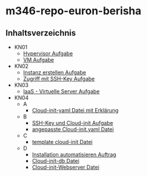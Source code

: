# m346-repo-euron-berisha

## Inhaltsverzeichnis

- KN01
  - [Hypervisor Aufgabe](https://github.com/euron07/m346-repo-euron-berisha/blob/main/Kompetenznachweise/KN01/Hypervisor.md)
  - [VM Aufgabe](https://github.com/euron07/m346-repo-euron-berisha/blob/main/Kompetenznachweise/KN01/Virtualisierungssoftware.md)
- KN02
  - [Instanz erstellen Aufgabe](https://github.com/euron07/m346-repo-euron-berisha/blob/main/Kompetenznachweise/KN02/Instanz_erstellen.md)
  - [Zugriff mit SSH-Key Aufgabe](https://github.com/euron07/m346-repo-euron-berisha/blob/main/Kompetenznachweise/KN02/SSH.md)
- KN03
  - [IaaS - Virtuelle Server Aufgabe](https://github.com/euron07/m346-repo-euron-berisha/blob/main/Kompetenznachweise/KN03/IaaS-Virtuelle_Server.md)
- KN04
  - A 
    - [Cloud-init-yaml Datei mit Erklärung](https://github.com/euron07/m346-repo-euron-berisha/blob/main/Kompetenznachweise/KN04/cloud-init(Aufgabe-A).yaml)
  - B
    - [SSH-Key und Cloud-init Aufgabe](https://github.com/euron07/m346-repo-euron-berisha/blob/main/Kompetenznachweise/KN04/SSH-Key_und_Cloud-init.md)
    - [angepasste Cloud-init.yaml Datei](https://github.com/euron07/m346-repo-euron-berisha/blob/main/Kompetenznachweise/KN04/cloud-init.yaml)
  - C
    - [template cloud-init Datei](https://github.com/euron07/m346-repo-euron-berisha/blob/main/Kompetenznachweise/KN04/cloud-init_template.yaml)
  - D
    - [Installation automatisieren Auftrag](https://github.com/euron07/m346-repo-euron-berisha/blob/main/Kompetenznachweise/KN04/Installation_automatisieren.md)
    - [Cloud-init-db Datei](https://github.com/euron07/m346-repo-euron-berisha/blob/main/Kompetenznachweise/KN04/cloud-init-db.yaml)
    - [Cloud-init-Webserver Datei](https://github.com/euron07/m346-repo-euron-berisha/blob/main/Kompetenznachweise/KN04/cloud-init-webserver.yaml)

